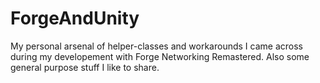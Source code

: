 # ForgeAndUnity
My personal arsenal of helper-classes and workarounds I came across during my developement with Forge Networking Remastered. Also some general purpose stuff I like to share.
